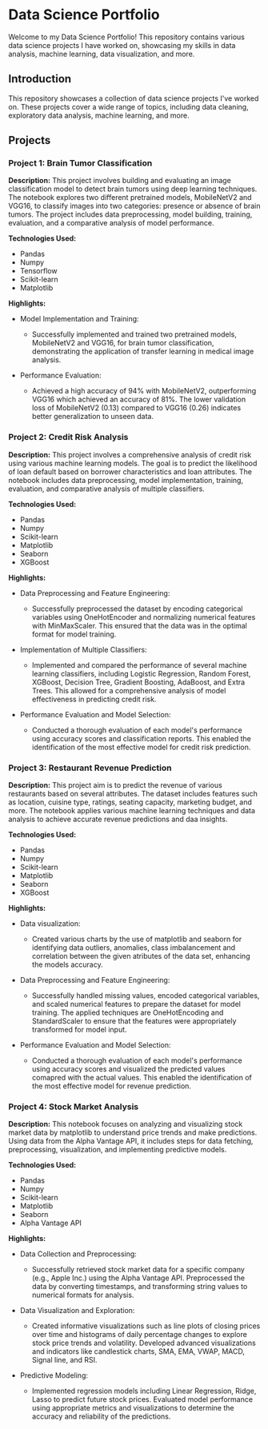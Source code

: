 # Data Science Portfolio

Welcome to my Data Science Portfolio! This repository contains various data science projects I have worked on, showcasing my skills in data analysis, machine learning, data visualization, and more.

## Introduction
This repository showcases a collection of data science projects I've worked on. These projects cover a wide range of topics, including data cleaning, exploratory data analysis, machine learning, and more.

## Projects

### Project 1: Brain Tumor Classification
**Description:** This project involves building and evaluating an image classification model to detect brain tumors using deep learning techniques. The notebook explores two different pretrained models, MobileNetV2 and VGG16, to classify images into two categories: presence or absence of brain tumors. The project includes data preprocessing, model building, training, evaluation, and a comparative analysis of model performance.

**Technologies Used:**
  * Pandas
  * Numpy
  * Tensorflow
  * Scikit-learn
  * Matplotlib

**Highlights:**
  * Model Implementation and Training:
    * Successfully implemented and trained two pretrained models, MobileNetV2 and VGG16, for brain tumor classification, demonstrating the application of transfer learning in medical image analysis.
      
  * Performance Evaluation:
    * Achieved a high accuracy of 94% with MobileNetV2, outperforming VGG16 which achieved an accuracy of 81%. The lower validation loss of MobileNetV2 (0.13) compared to VGG16 (0.26) indicates better generalization to unseen data.

### Project 2: Credit Risk Analysis
**Description:** This project involves a comprehensive analysis of credit risk using various machine learning models. The goal is to predict the likelihood of loan default based on borrower characteristics and loan attributes. The notebook includes data preprocessing, model implementation, training, evaluation, and comparative analysis of multiple classifiers.

**Technologies Used:** 
  * Pandas
  * Numpy
  * Scikit-learn
  * Matplotlib
  * Seaborn
  * XGBoost

**Highlights:**
  * Data Preprocessing and Feature Engineering:
    * Successfully preprocessed the dataset by encoding categorical variables using OneHotEncoder and normalizing numerical features with MinMaxScaler. This ensured that the data was in the optimal format for model training.
      
  * Implementation of Multiple Classifiers:
    * Implemented and compared the performance of several machine learning classifiers, including Logistic Regression, Random Forest, XGBoost, Decision Tree, Gradient Boosting, AdaBoost, and Extra Trees. This allowed for a comprehensive analysis of model effectiveness in predicting credit risk.
    
  * Performance Evaluation and Model Selection:
    * Conducted a thorough evaluation of each model's performance using accuracy scores and classification reports. This enabled the identification of the most effective model for credit risk prediction.

### Project 3: Restaurant Revenue Prediction
**Description:** This project aim is to predict the revenue of various restaurants based on several attributes. The dataset includes features such as location, cuisine type, ratings, seating capacity, marketing budget, and more. The notebook applies various machine learning techniques and data analysis to achieve accurate revenue predictions and daa insights.

**Technologies Used:** 
  * Pandas
  * Numpy
  * Scikit-learn
  * Matplotlib
  * Seaborn
  * XGBoost

**Highlights:**
  * Data visualization:
      * Created various charts by the use of matplotlib and seaborn for identifying data outliers, anomalies, class imbalancement and correlation between the given atributes of the data set, enhancing the models accuracy.

  * Data Preprocessing and Feature Engineering:
    * Successfully handled missing values, encoded categorical variables, and scaled numerical features to prepare the dataset for model training. The applied techniques are OneHotEncoding and StandardScaler to ensure that the features were appropriately transformed for model input.
   
  * Performance Evaluation and Model Selection:
    * Conducted a thorough evaluation of each model's performance using accuracy scores and visualized the predicted values comapred with the actual values. This enabled the identification of the most effective model for revenue prediction.

### Project 4: Stock Market Analysis
**Description:** This notebook focuses on analyzing and visualizing stock market data by matplotlib to understand price trends and make predictions. Using data from the Alpha Vantage API, it includes steps for data fetching, preprocessing, visualization, and implementing predictive models.

**Technologies Used:** 
  * Pandas
  * Numpy
  * Scikit-learn
  * Matplotlib
  * Seaborn
  * Alpha Vantage API

**Highlights:**
  * Data Collection and Preprocessing:
    * Successfully retrieved stock market data for a specific company (e.g., Apple Inc.) using the Alpha Vantage API. Preprocessed the data by converting timestamps, and transforming string values to numerical formats for analysis.

  * Data Visualization and Exploration:
    * Created informative visualizations such as line plots of closing prices over time and histograms of daily percentage changes to explore stock price trends and volatility. Developed advanced visualizations and indicators like candlestick charts, SMA, EMA, VWAP, MACD, Signal line, and RSI.

  * Predictive Modeling:
    * Implemented regression models including Linear Regression, Ridge, Lasso to predict future stock prices.
Evaluated model performance using appropriate metrics and visualizations to determine the accuracy and reliability of the predictions.
